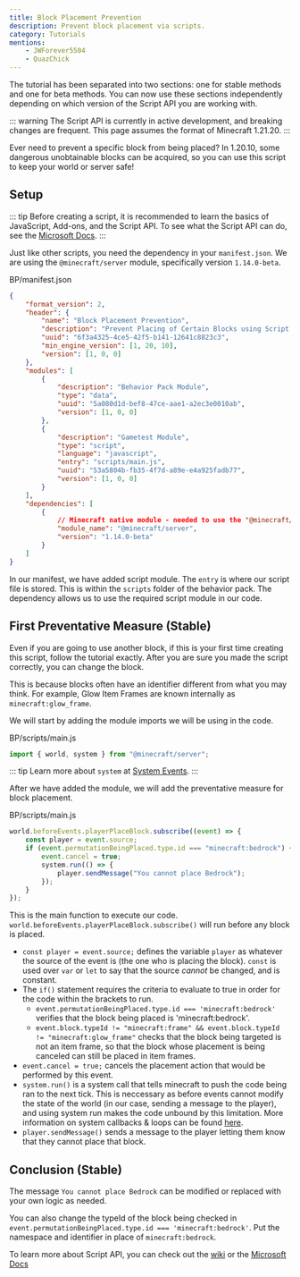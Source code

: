 ```yaml
---
title: Block Placement Prevention
description: Prevent block placement via scripts.
category: Tutorials
mentions:
    - JWForever5504
    - QuazChick
---
```


The tutorial has been separated into two sections: one for stable methods and one for beta methods. You can now use these sections independently depending on which version of the Script API you are working with.

::: warning
The Script API is currently in active development, and breaking changes are frequent. This page assumes the format of Minecraft 1.21.20.
:::

Ever need to prevent a specific block from being placed? In 1.20.10, some dangerous unobtainable blocks can be acquired, so you can use this script to keep your world or server safe!

## Setup

::: tip
Before creating a script, it is recommended to learn the basics of JavaScript, Add-ons, and the Script API. To see what the Script API can do, see the [Microsoft Docs](https://learn.microsoft.com/en-us/minecraft/creator/scriptapi/).
:::

Just like other scripts, you need the dependency in your `manifest.json`. We are using the `@minecraft/server` module, specifically version `1.14.0-beta`.

<CodeHeader>BP/manifest.json</CodeHeader>

```json
{
    "format_version": 2,
    "header": {
        "name": "Block Placement Prevention",
        "description": "Prevent Placing of Certain Blocks using Script API",
        "uuid": "6f3a4325-4ce5-42f5-b141-12641c8823c3",
        "min_engine_version": [1, 20, 10],
        "version": [1, 0, 0]
    },
    "modules": [
        {
            "description": "Behavior Pack Module",
            "type": "data",
            "uuid": "5a080d1d-bef8-47ce-aae1-a2ec3e0010ab",
            "version": [1, 0, 0]
        },
        {
            "description": "Gametest Module",
            "type": "script",
            "language": "javascript",
            "entry": "scripts/main.js",
            "uuid": "53a5804b-fb35-4f7d-a89e-e4a925fadb77",
            "version": [1, 0, 0]
        }
    ],
    "dependencies": [
        {
            // Minecraft native module - needed to use the "@minecraft/server" module
            "module_name": "@minecraft/server",
            "version": "1.14.0-beta"
        }
    ]
}
```

In our manifest, we have added script module. The `entry` is where our script file is stored. This is within the `scripts` folder of the behavior pack. The dependency allows us to use the required script module in our code.

<FolderView
	:paths="[
		'BP/manifest.json',
		'BP/pack_icon.png',
        'BP/scripts/main.js'
	]"
/>

## First Preventative Measure (Stable)

Even if you are going to use another block, if this is your first time creating this script, follow the tutorial exactly. After you are sure you made the script correctly, you can change the block.

This is because blocks often have an identifier different from what you may think. For example, Glow Item Frames are known internally as `minecraft:glow_frame`.

We will start by adding the module imports we will be using in the code.

<CodeHeader>BP/scripts/main.js</CodeHeader>

```js
import { world, system } from "@minecraft/server";
```

::: tip
Learn more about `system` at [System Events](/scripting/script-server#events).
:::

After we have added the module, we will add the preventative measure for block placement.

<CodeHeader>BP/scripts/main.js</CodeHeader>

```js
world.beforeEvents.playerPlaceBlock.subscribe((event) => {
    const player = event.source;
    if (event.permutationBeingPlaced.type.id === "minecraft:bedrock") {
        event.cancel = true;
        system.run(() => {
            player.sendMessage("You cannot place Bedrock");
        });
    }
});
```

This is the main function to execute our code. `world.beforeEvents.playerPlaceBlock.subscribe()` will run before any block is placed.

-   `const player = event.source;` defines the variable `player` as whatever the source of the event is (the one who is placing the block). `const` is used over `var` or `let` to say that the source _cannot_ be changed, and is constant.
-   The `if()` statement requires the criteria to evaluate to true in order for the code within the brackets to run.
    -   `event.permutationBeingPlaced.type.id === 'minecraft:bedrock'` verifies that the block being placed is 'minecraft:bedrock'.
    -   `event.block.typeId != "minecraft:frame" && event.block.typeId != "minecraft:glow_frame"` checks that the block being targeted is not an item frame, so that the block whose placement is being canceled can still be placed in item frames.
-   `event.cancel = true;` cancels the placement action that would be performed by this event.
-   `system.run()` is a system call that tells minecraft to push the code being ran to the next tick. This is neccessary as before events cannot modify the state of the world (in our case, sending a message to the player), and using system run makes the code unbound by this limitation. More information on system callbacks & loops can be found [here](https://learn.microsoft.com/en-us/minecraft/creator/documents/systemrunguide).
-   `player.sendMessage()` sends a message to the player letting them know that they cannot place that block.

## Conclusion (Stable)

The message `You cannot place Bedrock` can be modified or replaced with your own logic as needed.

You can also change the typeId of the block being checked in `event.permutationBeingPlaced.type.id === 'minecraft:bedrock'`. Put the namespace and identifier in place of `minecraft:bedrock`.

To learn more about Script API, you can check out the [wiki](/scripting/scripting-intro) or the [Microsoft Docs](https://learn.microsoft.com/en-us/minecraft/creator/documents/scriptdevelopertools)
